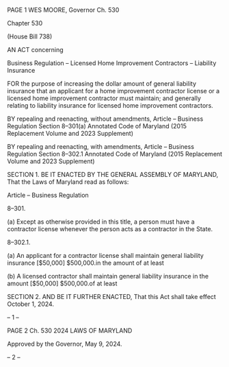 PAGE 1
WES MOORE, Governor Ch. 530

Chapter 530

(House Bill 738)

AN ACT concerning

Business Regulation – Licensed Home Improvement Contractors – Liability
Insurance

FOR the purpose of increasing the dollar amount of general liability insurance that an
applicant for a home improvement contractor license or a licensed home
improvement contractor must maintain; and generally relating to liability insurance
for licensed home improvement contractors.

BY repealing and reenacting, without amendments,
Article – Business Regulation
Section 8–301(a)
Annotated Code of Maryland
(2015 Replacement Volume and 2023 Supplement)

BY repealing and reenacting, with amendments,
Article – Business Regulation
Section 8–302.1
Annotated Code of Maryland
(2015 Replacement Volume and 2023 Supplement)

SECTION 1. BE IT ENACTED BY THE GENERAL ASSEMBLY OF MARYLAND,
That the Laws of Maryland read as follows:

Article – Business Regulation

8–301.

(a) Except as otherwise provided in this title, a person must have a contractor
license whenever the person acts as a contractor in the State.

8–302.1.

(a) An applicant for a contractor license shall maintain general liability insurance
[$50,000] $500,000.in the amount of at least

(b) A licensed contractor shall maintain general liability insurance in the amount
[$50,000] $500,000.of at least

SECTION 2. AND BE IT FURTHER ENACTED, That this Act shall take effect
October 1, 2024.

– 1 –

PAGE 2
Ch. 530 2024 LAWS OF MARYLAND

Approved by the Governor, May 9, 2024.

– 2 –